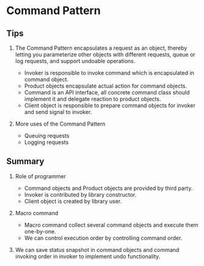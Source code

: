 # Command Pattern

## Tips
1. The Command Pattern encapsulates a request as an object, thereby letting you parameterize other objects with different requests, queue or log requests, and support undoable operations.
   - Invoker is responsible to invoke command which is encapsulated in command object.
   - Product objects encapsulate actual action for command objects.
   - Command is an API interface, all concrete command class should implement it and delegate reaction to product objects.
   - Client object is responsible to prepare command objects for invoker and send signal to invoker.

1. More uses of the Command Pattern
   - Queuing requests
   - Logging requests

## Summary
1. Role of programmer
   - Command objects and Product objects are provided by third party.
   - Invoker is contributed by library constructor.
   - Client object is created by library user.

1. Macro command
   - Macro command collect several command objects and execute them one-by-one.
   - We can control execution order by controlling command order.

1. We can save status snapshot in command objects and command invoking order in invoker to implement undo functionality.
